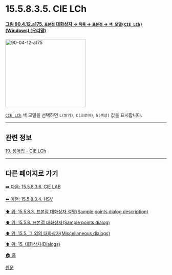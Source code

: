 # 15.5.8.3.5. CIE LCh

<a id="90-04-12-a175"></a>

#### [그림 90.4.12.a175. `표본점` 대화상자 → `목록` → `표본점` → `색 모델(CIE LCh)` (Windows) (우리말)](./90-04-0012-sample_points.md#90-04-12-a175)
<img width="251" height="213" alt="90-04-12-a175" src="https://github.com/user-attachments/assets/3ec76cc7-6c82-471e-bdf2-83c3ea4d9e5c" />

[`CIE LCh`](./19-glossaryx-color_model_cie_lch.md) 색 모델을 선택하면 `L(밝기)`, `C(크로마)`, `h(색상)` 값을 표시합니다.

***

## 관련 정보

[19. 용어집 - CIE LCh](./19-glossaryx-color_model_cie_lch.md)

***

## 다른 페이지로 가기

[➡️ 다음: 15.5.8.3.6. CIE LAB](./15-05-08-03-06-cie_lab.md)

[⬅️ 이전: 15.5.8.3.4. HSV](./15-05-08-03-04-hsv.md)

[⬆️ 위: 15.5.8.3. 표본점 대화상자 설명(Sample points dialog description)](./15-05-08-03-00-sample_points_dialog_description.md)

[⬆️ 위: 15.5.8. 표본점 대화상자(Sample points dialog)](./15-05-08-00-sample-points-dialog.md)

[⬆️ 위: 15.5. 그 외의 대화상자(Miscellaneous dialogs)](./15-05-00-miscellaneous-dialogs.md)

[⬆️ 위: 15. 대화상자(Dialogs)](./15-00-dialogs.md)

[🏠 홈](./00-home.md)

[원문](https://docs.gimp.org/2.10/ko/gimp-sample-point-dialog.html#idm22128)